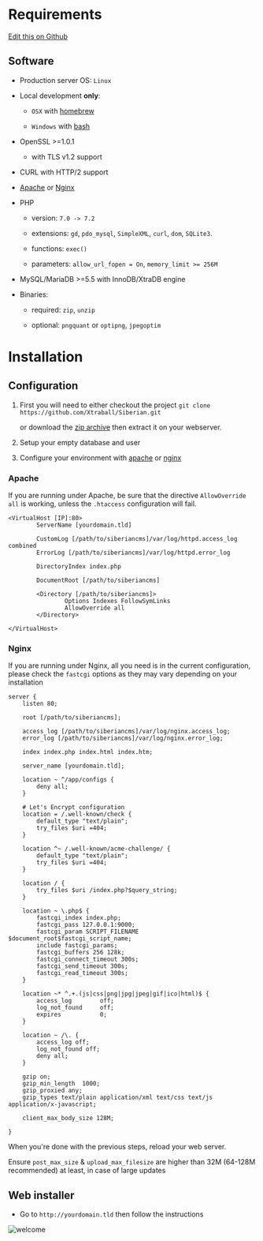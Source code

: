 # Requirements

[Edit this on Github](https://github.com/Xtraball/SiberianCMS-Doc/edit/master/docs/documentation.md)

## Software

* Production server OS: `Linux`

* Local development **only**:
    
    * `OSX` with [homebrew](http://brew.sh/)
    
    * `Windows` with [bash](https://docs.microsoft.com/fr-fr/windows/wsl/install-win10)
    
* OpenSSL >=1.0.1

    * with TLS v1.2 support
    
* CURL with HTTP/2 support

* [Apache](#apache) or [Nginx](#nginx)

* PHP

    * version: `7.0 -> 7.2`
    
    * extensions: `gd`, `pdo_mysql`, `SimpleXML`, `curl`, `dom`, `SQLite3`.
    
    * functions: `exec()`
    
    * parameters: `allow_url_fopen = On`, `memory_limit >= 256M`

* MySQL/MariaDB >=5.5 with InnoDB/XtraDB engine

* Binaries: 

    * required: `zip`, `unzip`

    * optional: `pngquant` or `optipng`, `jpegoptim`

# Installation

## Configuration

1. First you will need to either checkout the project `git clone https://github.com/Xtraball/Siberian.git`

    or download the [zip archive](https://github.com/Xtraball/Siberian/archive/master.zip) then extract it on your webserver.

2. Setup your empty database and user

3. Configure your environment with [apache](#apache) or [nginx](#nginx)

### Apache

If you are running under Apache, be sure that the directive `AllowOverride all` is working, unless the `.htaccess` configuration will fail.

```
<VirtualHost [IP]:80>
        ServerName [yourdomain.tld]

		CustomLog [/path/to/siberiancms]/var/log/httpd.access_log combined
		ErrorLog [/path/to/siberiancms]/var/log/httpd.error_log

		DirectoryIndex index.php

        DocumentRoot [/path/to/siberiancms]

        <Directory [/path/to/siberiancms]>
                Options Indexes FollowSymLinks
                AllowOverride all
        </Directory>

</VirtualHost>
```


### Nginx

If you are running under Nginx, all you need is in the current configuration, 
please check the `fastcgi` options as they may vary depending on your installation

```
server {
    listen 80;

	root [/path/to/siberiancms];
		
	access_log [/path/to/siberiancms]/var/log/nginx.access_log;
	error_log [/path/to/siberiancms]/var/log/nginx.error_log;

	index index.php index.html index.htm;

	server_name [yourdomain.tld];
	
	location ~ ^/app/configs {
        deny all;
    }
    
    # Let's Encrypt configuration
    location = /.well-known/check {
        default_type "text/plain";
        try_files $uri =404;
    }

    location ^~ /.well-known/acme-challenge/ {
        default_type "text/plain";
        try_files $uri =404;
    }

	location / {
		try_files $uri /index.php?$query_string;
	}

	location ~ \.php$ {
		fastcgi_index index.php;
		fastcgi_pass 127.0.0.1:9000;
		fastcgi_param SCRIPT_FILENAME $document_root$fastcgi_script_name;
		include fastcgi_params;
		fastcgi_buffers 256 128k;
		fastcgi_connect_timeout 300s;
		fastcgi_send_timeout 300s;
		fastcgi_read_timeout 300s;
	}

    location ~* ^.+.(js|css|png|jpg|jpeg|gif|ico|html)$ {
		access_log        off;
		log_not_found     off;
		expires           0;
	}
	
	location ~ /\. {
		access_log off;
		log_not_found off;
		deny all;
	}

	gzip on;
	gzip_min_length  1000;
	gzip_proxied any;
	gzip_types text/plain application/xml text/css text/js application/x-javascript;
	
	client_max_body_size 128M;

}
```

When you're done with the previous steps, reload your web server.

Ensure `post_max_size` & `upload_max_filesize` are higher than 32M (64-128M recommended) at least, in case of large updates


## Web installer

* Go to `http://yourdomain.tld` then follow the instructions

![welcome](img/install-sae.gif)
